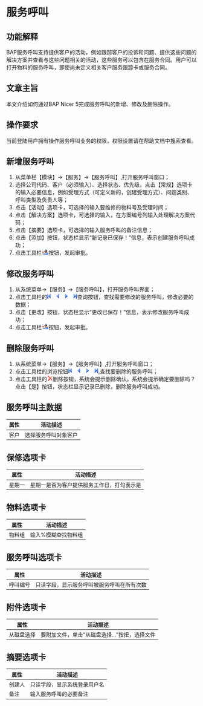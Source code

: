 # 服务呼叫

## 功能解释

BAP服务呼叫支持提供客户的活动，例如跟踪客户的投诉和问题、提供这些问题的解决方案并查看与这些问题相关的活动，这些服务可以包含在服务合同。用户可以打开物料的服务呼叫，即使尚未定义相关客户服务跟踪卡或服务合同。

## 文章主旨

本文介绍如何通过BAP Nicer 5完成服务呼叫的新增、修改及删除操作。

## 操作要求

当前登陆用户拥有操作服务呼叫业务的权限，权限设置请在帮助文档中搜索查看。

## 新增服务呼叫

1. 从菜单栏【模块】->【服务】->【服务呼叫】,打开服务呼叫窗口；
2. 选择公司代码、客户（必须输入）、选择状态、优先级，点击【常规】选项卡的输入必要信息，例如受理方式（可定义新的，创建受理方式）、问题类别、呼叫类型及负责人等；
3. 点击【活动】选项卡，可选择的输入要维修的物料号及受理时间；
4. 点击【解决方案】选项卡，可选择的输入，在方案编号列输入处理解决方案代码；
5. 点击【摘要】选项卡，可选择的输入服务呼叫的备注信息；
6. 点击【添加】按钮，状态栏显示“新记录已保存！”信息，表示创建服务呼叫成功；
7. 点击工具栏![](images/cg002.png)按钮，发起审批。

## 修改服务呼叫

1.  从系统菜单->【服务】->【服务呼叫】，打开服务呼叫界面；
2.  点击工具栏的![](images/cg003.png)查询按钮，查找需要修改的服务呼叫，修改必要的数据；
3.  点击【更改】按钮，状态栏显示“更改已保存！”信息，表示修改服务呼叫成功；
4.  点击工具栏![](images/cg002.png)按钮，发起审批。


## 删除服务呼叫

1. 从系统菜单->【服务】->【服务呼叫】,打开服务呼叫窗口；
2. 点击工具栏的浏览按钮![](images/cg003.png),查找要删除的服务呼叫；
3. 点击工具栏的![](images/cgdel.png)删除按钮，系统会提示删除确认。系统会提示确定要删除吗？点击【是】按钮，状态栏显示记录已删除，删除服务呼叫成功。

## 服务呼叫主数据

| **属性** | **活动描述**         |
| -------- | -------------------- |
| 客户     | 选择服务呼叫对象客户 |

## 保修选项卡

| **属性** | **活动描述**                               |
| -------- | ------------------------------------------ |
| 星期一   | 星期一是否为客户提供服务工作日，打勾表示是 |

## 物料选项卡

| **属性** | **活动描述**        |
| -------- | ------------------- |
| 物料组   | 输入%模糊查找物料组 |

## 服务呼叫选项卡

| **属性** | **活动描述**                               |
| -------- | ------------------------------------------ |
| 呼叫编号 | 只读字段，显示服务呼叫被服务呼叫在所有次数 |

## 附件选项卡 

| **属性**   | **活动描述**                                |
| ---------- | ------------------------------------------- |
| 从磁盘选择 | 要附加文件，单击“从磁盘选择…”按扭，选择文件 |

## 摘要选项卡

| **属性** | **活动描述**                 |
| -------- | ---------------------------- |
| 创建人   | 只读字段，显示系统登录用户名 |
| 备注     | 输入服务呼叫的必要备注       |